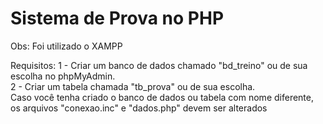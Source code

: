 # Sistema de Prova no PHP

Obs: Foi utilizado o XAMPP

Requisitos:
1 - Criar um banco de dados chamado "bd_treino" ou de sua escolha no phpMyAdmin.<br/>
2 - Criar um tabela chamada "tb_prova" ou de sua escolha.<br/>
Caso você tenha criado o banco de dados ou tabela com nome diferente, os arquivos "conexao.inc" e "dados.php" devem ser alterados
